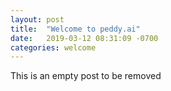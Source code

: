 ```yaml
---
layout: post
title:  "Welcome to peddy.ai"
date:   2019-03-12 08:31:09 -0700
categories: welcome
---
```


This is an empty post to be removed
